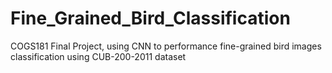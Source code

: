 # Fine_Grained_Bird_Classification
COGS181 Final Project, using CNN to performance fine-grained bird images classification using CUB-200-2011 dataset
